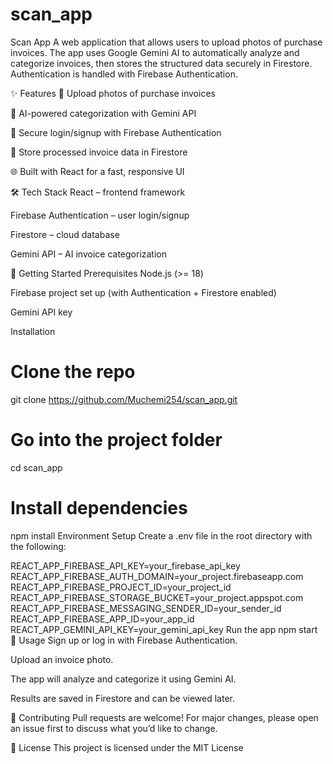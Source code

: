 # scan_app

Scan App
A web application that allows users to upload photos of purchase invoices. The app uses Google Gemini AI to automatically analyze and categorize invoices, then stores the structured data securely in Firestore. Authentication is handled with Firebase Authentication.

✨ Features
📸 Upload photos of purchase invoices

🤖 AI-powered categorization with Gemini API

🔐 Secure login/signup with Firebase Authentication

💾 Store processed invoice data in Firestore

🌐 Built with React for a fast, responsive UI

🛠 Tech Stack
React – frontend framework

Firebase Authentication – user login/signup

Firestore – cloud database

Gemini API – AI invoice categorization

🚀 Getting Started
Prerequisites
Node.js (>= 18)

Firebase project set up (with Authentication + Firestore enabled)

Gemini API key

Installation
# Clone the repo
git clone https://github.com/Muchemi254/scan_app.git

# Go into the project folder
cd scan_app

# Install dependencies
npm install
Environment Setup
Create a .env file in the root directory with the following:

REACT_APP_FIREBASE_API_KEY=your_firebase_api_key
REACT_APP_FIREBASE_AUTH_DOMAIN=your_project.firebaseapp.com
REACT_APP_FIREBASE_PROJECT_ID=your_project_id
REACT_APP_FIREBASE_STORAGE_BUCKET=your_project.appspot.com
REACT_APP_FIREBASE_MESSAGING_SENDER_ID=your_sender_id
REACT_APP_FIREBASE_APP_ID=your_app_id
REACT_APP_GEMINI_API_KEY=your_gemini_api_key
Run the app
npm start
📖 Usage
Sign up or log in with Firebase Authentication.

Upload an invoice photo.

The app will analyze and categorize it using Gemini AI.

Results are saved in Firestore and can be viewed later.

🤝 Contributing
Pull requests are welcome! For major changes, please open an issue first to discuss what you’d like to change.

📜 License
This project is licensed under the MIT License
